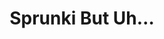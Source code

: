 ---
slug: sprunki-but-uh-2264
title: Sprunki But Uh…
description: "Sprunki But Uh… is an exciting online game. Play for free directly in your browser!"
icon: /images/popular_mods/Sprunki But Uh….png
url: https://wowtbc.net/sprunkin/sprunki-but-uh/index.html
previewImage: /images/popular_mods/Sprunki But Uh….png
type: popular mods

# SEO配置
seo:
  title: "Sprunki But Uh… - Play Free Online Game | Fun Browser Games"
  description: "Sprunki But Uh… - Play this fun online game for free in your browser. No download required!"
  ogImage: "/images/popular_mods/Sprunki But Uh….png"
  keywords: "sprunki-but-uh-2264, online game, browser game, free game, popular mods game, play online"

videoUrls:
  - https://www.youtube.com/embed/example1
  - https://www.youtube.com/embed/example2

whyPlay:
  title: "Why Play Sprunki But Uh…?"
  items:
    - "Immersive Gameplay: Sprunki But Uh… offers an engaging and immersive gaming experience that will keep you entertained for hours"
    - "Challenging Levels: Test your skills with increasingly difficult challenges and obstacles"
    - "Beautiful Graphics: Enjoy stunning visuals and smooth animations that bring the game world to life"
    - "Regular Updates: New content and features are added regularly to keep the game fresh and exciting"
    - "Free to Play: Experience all the fun without spending a penny"
    - "Community Features: Connect with other players, share strategies, and compete for high scores"
    - "Cross-Platform: Play on any device with a web browser, no downloads required"

features:
  title: "Key Features of Sprunki But Uh…"
  image: "/images/popular_mods/Sprunki But Uh….png"
  items:
    - "Intuitive Controls: Easy to learn controls make Sprunki But Uh… accessible for players of all skill levels"
    - "Multiple Game Modes: Enjoy various gameplay options that provide different challenges and experiences"
    - "Character Customization: Personalize your gaming experience with unique characters and items"
    - "Achievement System: Complete special tasks to earn rewards and recognition"
    - "Leaderboards: Compete with players worldwide and see who can achieve the highest scores"

characteristics:
  title: "Game Characteristics"
  image: "/images/popular_mods/Sprunki But Uh….png"
  items:
    - "Genre: Popular mods game with elements of strategy and skill"
    - "Difficulty: Suitable for both casual gamers and those seeking a challenge"
    - "Play Time: Quick sessions or extended gameplay, depending on your preference"
    - "Art Style: Vibrant and engaging visuals that enhance the gaming experience"
    - "Sound Design: Immersive audio that complements the gameplay perfectly"

info: "Sprunki But Uh… is an exciting online game that offers players a unique and engaging gaming experience. With its intuitive controls, stunning visuals, and challenging gameplay, Sprunki But Uh… provides hours of entertainment for players of all ages and skill levels. Whether you're looking for a quick gaming session during a break or an extended play session, Sprunki But Uh… delivers an immersive experience that will keep you coming back for more. The game features multiple levels of increasing difficulty, ensuring that players are constantly challenged as they progress. With regular updates adding new content and features, Sprunki But Uh… remains fresh and exciting, providing endless entertainment options for its growing community of players."

howToPlayIntro: "Welcome to Sprunki But Uh…! This guide will walk you through the basics and help you master the game. Whether you're a beginner or looking to improve your skills, these tips and instructions will enhance your gaming experience."

howToPlaySteps:
  - title: "Getting Started"
    description: "Begin your Sprunki But Uh… adventure by familiarizing yourself with the controls. Use your keyboard or mouse to navigate through the game interface. The tutorial will guide you through the basic mechanics and help you understand the objectives."
  - title: "Understanding the Objectives"
    description: "In Sprunki But Uh…, your main goal is to progress through levels by completing specific objectives. Each level presents unique challenges that require different strategies and approaches."
  - title: "Mastering the Controls"
    description: "Practice using the controls to improve your precision and reaction time. Sprunki But Uh… requires quick reflexes and strategic thinking to overcome obstacles and defeat opponents."
  - title: "Utilizing Power-ups"
    description: "Collect power-ups throughout the game to enhance your abilities and overcome difficult challenges. Each power-up offers unique advantages that can be crucial for success."
  - title: "Developing Strategies"
    description: "As you progress in Sprunki But Uh…, develop effective strategies for different scenarios. Analyze patterns, anticipate challenges, and adapt your approach to maximize your performance."

faq:
  title: "Frequently Asked Questions about Sprunki But Uh…"
  items:
    - question: "Is Sprunki But Uh… free to play?"
      answer: "Yes, Sprunki But Uh… is completely free to play directly in your web browser. No downloads or purchases are required to enjoy the full game experience."
    - question: "Can I play Sprunki But Uh… on mobile devices?"
      answer: "Yes, Sprunki But Uh… is optimized for both desktop and mobile play. You can enjoy the game on any device with a web browser and internet connection."
    - question: "Are there any in-game purchases?"
      answer: "While Sprunki But Uh… is free to play, there may be optional in-game purchases available for cosmetic items or additional features that don't affect core gameplay."
    - question: "How often is Sprunki But Uh… updated?"
      answer: "The developers regularly update Sprunki But Uh… with new content, features, and improvements based on player feedback and game performance."
    - question: "Can I play Sprunki But Uh… offline?"
      answer: "Currently, Sprunki But Uh… requires an internet connection to play as it's a browser-based online game."
    - question: "Is Sprunki But Uh… suitable for children?"
      answer: "Yes, Sprunki But Uh… is designed to be family-friendly and suitable for players of all ages."
    - question: "How do I report bugs or issues?"
      answer: "If you encounter any problems while playing Sprunki But Uh…, you can report them through the game's support page or contact the developers directly through their website."
    - question: "Still Have Questions?"
      answer: "If you have additional questions about Sprunki But Uh… that aren't covered in this FAQ, please visit our support center or contact our customer service team for assistance."
---